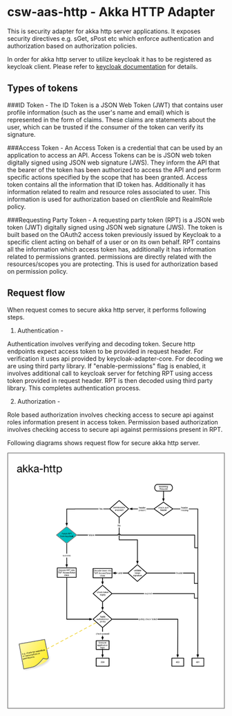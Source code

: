 # csw-aas-http - Akka HTTP Adapter 

This is security adapter for akka http server applications. It exposes security directives e.g. sGet, sPost etc which enforce
authentication and authorization based on authorization policies.

In order for akka http server to utilize keycloak it has to be registered as keycloak client. Please refer to [keycloak documentation](https://www.keycloak.org/docs/latest/getting_started/index.html)
for details.

## Types of tokens

###ID Token - 
The ID Token is a JSON Web Token (JWT) that contains user profile information (such as the user's name and email) 
which is represented in the form of claims. These claims are statements about the user, which can be trusted if the consumer of 
the token can verify its signature.

###Access Token - 
An Access Token is a credential that can be used by an application to access an API. Access Tokens can be 
is JSON web token digitally signed using JSON web signature (JWS). They inform the API that the bearer of the token has been 
authorized to access the API and perform specific actions specified by the scope that has been granted.
Access token contains all the information that ID token has. Additionally it has information related to realm and resource roles
associated to user. This information is used for authorization based on clientRole and RealmRole policy.

###Requesting Party Token - 
A requesting party token (RPT) is a JSON web token (JWT) digitally signed using JSON web signature (JWS). 
The token is built based on the OAuth2 access token previously issued by Keycloak to a specific client acting on behalf 
of a user or on its own behalf. RPT contains all the information which access token has, additionally it has information
related to permissions granted. permissions are directly related with the resources/scopes you are protecting. This is used for
authorization based on permission policy.  

## Request flow 

When request comes to secure akka http server, it performs following steps.

1. Authentication - 

Authentication involves verifying and decoding token. Secure http endpoints expect access token to be provided in request header. 
For verification it uses api provided by keycloak-adapter-core. For decoding we are using third party library.
If "enable-permissions" flag is enabled, it involves additional call to keycloak server for fetching RPT using access token provided
in request header. RPT is then decoded using third party library. This completes authentication process. 

2. Authorization -

Role based authorization involves checking access to secure api against roles information present in access token. Permission
based authorization involves checking access to secure api against permissions present in RPT.

Following diagrams shows request flow for secure akka http server.

![aas-http-flow.png](akka-http-workflow.png) 
